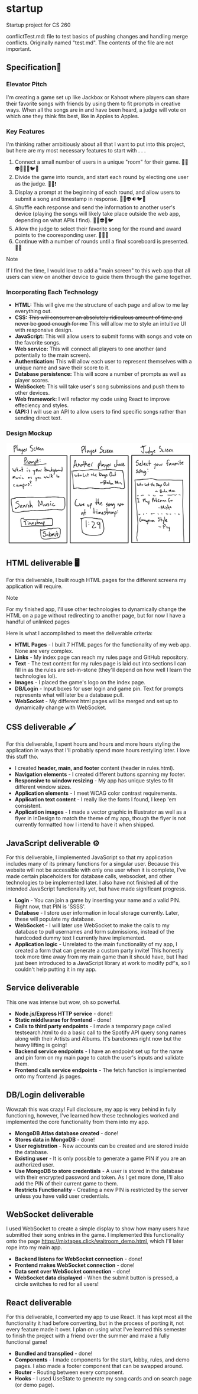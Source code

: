 # startup
Startup project for CS 260

conflictTest.md: file to test basics of pushing changes and handling merge conflicts. Originally named "test.md". The contents of the file are not important.

## Specification🔎
### Elevator Pitch

I'm creating a game set up like Jackbox or Kahoot where players can share their favorite songs with friends by using them to fit prompts in creative ways. When all the songs are in and have been heard, a judge will vote on which one they think fits best, like in Apples to Apples.

### Key Features

I'm thinking rather ambitiously about all that I want to put into this project, but here are my most necessary features to start with . . . 
  1. Connect a small number of users in a unique "room" for their game. 🐸📱👽📱🐶📱🐦📱
  2. Divide the game into rounds, and start each round by electing one user as the judge. 🐶📱❗
  3. Display a prompt at the beginning of each round, and allow users to submit a song and timestamp in response. 🐸🎵👽🔉🐦💭
  4. Shuffle each response and send the information to another user's device (playing the songs will likely take place outside the web app, depending on what APIs I find). 🐸🔀👽🔀🐦
  5. Allow the judge to select their favorite song for the round and award points to the cooresponding user. 🐶🎵💗
  6. Continue with a number of rounds until a final scoreboard is presented. 💯🐸
> [!NOTE]
> If I find the time, I would love to add a "main screen" to this web app that all users can view on another device to guide them through the game together.

### Incorporating Each Technology
- **HTML:** This will give me the structure of each page and allow to me lay everything out.
- **CSS:** ~~This will consumer an absolutely ridiculous amount of time and never be good enough for me~~ This will allow me to style an intuitive UI with responsive design.
- **JavaScript:** This will allow users to submit forms with songs and vote on the favorite songs.
- **Web service:** This will connect all players to one another (and potentially to the main screen).
- **Authentication:** This will allow each user to represent themselves with a unique name and save their score to it.
- **Database persistence:** This will score a number of prompts as well as player scores.
- **WebSocket:** This will take user's song submissions and push them to other devices.
- **Web framework:** I will refactor my code using React to improve effeciency and styles.
- **(API:)** I will use an API to allow users to find specific songs rather than sending direct text.

### Design Mockup
![Three wireframes roughly sketched displaying frames to select songs and timestamps, receive songs and timestamps, and vote on a favorite song.](https://github.com/McChug/startup/blob/main/CS260_Wirefames.jpg)

## HTML deliverable 🖥️

For this deliverable, I built rough HTML pages for the different screens my application will require.

> [!NOTE]
> For my finished app, I'll use other technologies to dynamically change the HTML on a page without redirecting to another page, but for now I have a handful of unlinked pages

Here is what I accomplished to meet the deliverable criteria:
- **HTML Pages** - I built 7 HTML pages for the functionality of my web app. None are very complex.
- **Links** - My index page can reach my rules page and GitHub repository.
- **Text** - The text content for my rules page is laid out into sections I can fill in as the rules are set-in-stone (they'll depend on how well I learn the technologies lol).
- **Images** - I placed the game's logo on the index page.
- **DB/Login** - Input boxes for user login and game pin. Text for prompts represents what will later be a database pull.
- **WebSocket** - My different html pages will be merged and set up to dynamically change with WebSocket.

## CSS deliverable 🖌️

For this deliverable, I spent hours and hours and more hours styling the application in ways that I'll probably spend more hours restyling later. I love this stuff tho.

- I created **header, main, and footer** content (header in rules.html).
- **Navigation elements** - I created different buttons spanning my footer.
- **Responsive to window resizing** - My app has unique styles to fit different window sizes.
- **Application elements** - I meet WCAG color contrast requirements.
- **Application text content** - I really like the fonts I found, I keep 'em consistent.
- **Application images** - I made a vector graphic in Illustrator as well as a flyer in InDesign to match the theme of my app, though the flyer is not currently formatted how I intend to have it when shipped.

## JavaScript deliverable ⚙️

For this deliverable, I implemented JavaScript so that my application includes many of its primary functions for a singular user. Because this website will not be accessible with only one user when it is complete, I've made certain placeholders for database calls, websocket, and other technologies to be implemented later. I also have not finished all of the intended JavaScript functionality yet, but have made significant progress.

- **Login** - You can join a game by inserting your name and a valid PIN. Right now, that PIN is 'SSSS'.
- **Database** - I store user information in local storage currently. Later, these will populate my database.
- **WebSocket** - I will later use WebSocket to make the calls to my database to pull usernames and form submissions, instead of the hardcoded dummy text I currently have implemented.
- **Application logic** - Unrelated to the main functionality of my app, I created a form that can generate a custom party invite! This honestly took more time away from my main game than it should have, but I had just been introduced to a JavaScript library at work to modify pdf's, so I couldn't help putting it in my app.

## Service deliverable

This one was intense but wow, oh so powerful.

- **Node.js/Express HTTP service** - done!!
- **Static middlwarae for frontend** - done!
- **Calls to third party endpoints** - I made a temporary page called testsearch.html to do a basic call to the Spotify API query song names along with their Artists and Albums. It's barebones right now but the heavy lifting is going!
- **Backend service endpoints** - I have an endpoint set up for the name and pin form on my main page to catch the user's inputs and validate them.
- **Frontend calls service endpoints** - The fetch function is implemented onto my frontend .js pages.

## DB/Login deliverable

Wowzah this was crazy! Full disclosure, my app is very behind in fully functioning, however, I've learned how these technologies worked and implemented the core functionality from them into my app.

- **MongoDB Atlas database created** - done!
- **Stores data in MongoDB** - done!
- **User registration** - New accounts can be created and are stored inside the database.
- **Existing user** - It is only possible to generate a game PIN if you are an authorized user.
- **Use MongoDB to store credentials** - A user is stored in the database with their encrypted password and token. As I get more done, I'll also add the PIN of their current game to them.
- **Restricts Functionality** - Creating a new PIN is restricted by the server unless you have valid user credentials.

## WebSocket deliverable

I used WebSocket to create a simple display to show how many users have submitted their song entries in the game. I implemented this functionality onto the page https://mixtapes.click/waitroom_demo.html, which I'll later rope into my main app.


- **Backend listens for WebSocket connection** - done!
- **Frontend makes WebSocket connection** - done!
- **Data sent over WebSocket connection** - done!
- **WebSocket data displayed** - When the submit button is pressed, a circle switches to red for all users!
  
## React deliverable

For this deliverable, I converted my app to use React. It has kept most all the functionality it had before converting, but in the process of porting it, not every feature made it over. I plan on using what I've learned this semester to finish the project with a friend over the summer and make a fully functional game!

- **Bundled and transplied** - done!
- **Components** - I made components for the start, lobby, rules, and demo pages. I also made a footer component that can be swapped around.
- **Router** - Routing between every component.
- **Hooks** - I used UseState to generate my song cards and on search page (or demo page).
